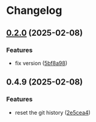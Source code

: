 # Changelog

## [0.2.0](https://github.com/fmakdemir/fwordlesolver/compare/v0.1.0...v0.2.0) (2025-02-08)


### Features

* fix version ([5bf8a98](https://github.com/fmakdemir/fwordlesolver/commit/5bf8a9812d2c08715445c0917be8abfcc6537338))

## 0.4.9 (2025-02-08)


### Features

* reset the git history ([2e5cea4](https://github.com/fmakdemir/fwordlesolver/commit/2e5cea4d17724eacb97ab8819f2b46c5e3554330))
